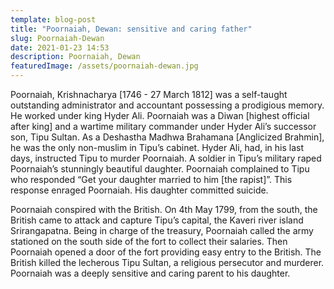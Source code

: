```yaml
---
template: blog-post
title: "Poornaiah, Dewan: sensitive and caring father"
slug: Poornaiah-Dewan
date: 2021-01-23 14:53
description: Poornaiah, Dewan
featuredImage: /assets/poornaiah-dewan.jpg
---
```

Poornaiah, Krishnacharya [1746 - 27 March 1812] was a self-taught outstanding administrator and accountant possessing a prodigious memory. He worked under king Hyder Ali. Poornaiah was a Diwan [highest official after king] and a wartime military commander under Hyder Ali’s successor son, Tipu Sultan. As a Deshastha Madhwa Brahamana [Anglicized Brahmin], he was the only non-muslim in Tipu’s cabinet. Hyder Ali, had, in his last days, instructed Tipu to murder Poornaiah. A soldier in Tipu’s military raped Poornaiah’s stunningly beautiful daughter. Poornaiah complained to Tipu who responded “Get your daughter married to him [the rapist]”. This response enraged Poornaiah. His daughter committed suicide. 

Poornaiah conspired with the British. On 4th May 1799, from the south, the British came to attack and capture Tipu’s capital, the Kaveri river island Srirangapatna. Being in charge of the treasury, Poornaiah called the army stationed on the south side of the fort to collect their salaries. Then Poornaiah opened a door of the fort providing easy entry to the British. The British killed the lecherous Tipu Sultan, a religious persecutor and murderer. Poornaiah was a deeply sensitive and caring parent to his daughter.